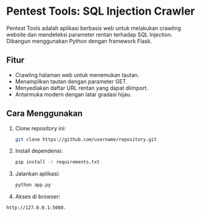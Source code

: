# Pentest Tools: SQL Injection Crawler

Pentest Tools adalah aplikasi berbasis web untuk melakukan crawling website dan mendeteksi parameter rentan terhadap SQL Injection. Dibangun menggunakan Python dengan framework Flask.

## Fitur
- Crawling halaman web untuk menemukan tautan.
- Menampilkan tautan dengan parameter GET.
- Menyediakan daftar URL rentan yang dapat diimport.
- Antarmuka modern dengan latar gradasi hijau.

## Cara Menggunakan
1. Clone repository ini:
   ```bash
   git clone https://github.com/username/repository.git

2. Install dependensi:
   ```bash
   pip install -r requirements.txt

3. Jalankan aplikasi:
   ```bash
   python app.py

4. Akses di browser:
  ```bash
  http://127.0.0.1:5000.



















